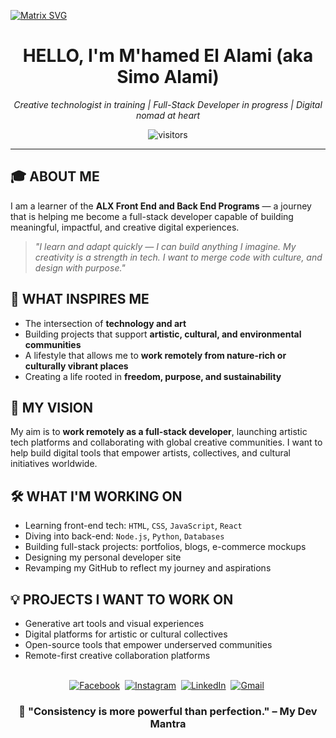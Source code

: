 <!-- GitHub Profile README Template -->
  [![Matrix SVG](https://raw.githubusercontent.com/rodrigograca31/rodrigograca31/master/matrix.svg)](https://www.youtube.com/watch?v=SDkAGkd4NLc) 
<p>
<h1 align="center">HELLO, I'm M'hamed El Alami (aka Simo Alami)</h1>
<p align="center"><em>Creative technologist in training | Full-Stack Developer in progress | Digital nomad at heart</em></p>
<p align="center">
    <img align="center" alt="visitors" src="https://gpvc.arturio.dev/Sumanth-Talluri" />
</p>

---

<h2> 🎓 ABOUT ME </h2>

I am a learner of the <strong>ALX Front End and Back End Programs</strong> — a journey that is helping me become a full-stack developer capable of building meaningful, impactful, and creative digital experiences.

> <em>"I learn and adapt quickly — I can build anything I imagine. My creativity is a strength in tech. I want to merge code with culture, and design with purpose."</em>

<h2> 🌟 WHAT INSPIRES ME </h2>

- The intersection of <strong>technology and art</strong>
- Building projects that support <strong>artistic, cultural, and environmental communities</strong>
- A lifestyle that allows me to <strong>work remotely from nature-rich or culturally vibrant places</strong>
- Creating a life rooted in <strong>freedom, purpose, and sustainability</strong>

<h2> 🎯 MY VISION </h2>

My aim is to <strong>work remotely as a full-stack developer</strong>, launching artistic tech platforms and collaborating with global creative communities. I want to help build digital tools that empower artists, collectives, and cultural initiatives worldwide.

<h2> 🛠️ WHAT I'M WORKING ON </h2>

- Learning front-end tech: <code>HTML</code>, <code>CSS</code>, <code>JavaScript</code>, <code>React</code>
- Diving into back-end: <code>Node.js</code>, <code>Python</code>, <code>Databases</code>
- Building full-stack projects: portfolios, blogs, e-commerce mockups
- Designing my personal developer site
- Revamping my GitHub to reflect my journey and aspirations

<h2> 💡 PROJECTS I WANT TO WORK ON </h2>

- Generative art tools and visual experiences
- Digital platforms for artistic or cultural collectives
- Open-source tools that empower underserved communities
- Remote-first creative collaboration platforms


<p align="center">
<br> 
<a href="https://www.facebook.com/simoalamis"><img src="https://img.shields.io/badge/facebook-%231877F2.svg?&style=for-the-badge&logo=facebook&logoColor=white" alt="Facebook" /></a>&nbsp;
<a href="https://www.instagram.com/simoalamis"><img src="https://img.shields.io/badge/instagram-%23E4405F.svg?&style=for-the-badge&logo=instagram&logoColor=white" alt="Instagram" /></a>&nbsp;
<a href="https://www.linkedin.com/in/mhamedelalami"><img src="https://img.shields.io/badge/linkedin-%230077B5.svg?&style=for-the-badge&logo=linkedin&logoColor=white" alt="LinkedIn" /></a>&nbsp;
<a href="mailto:elalamimhamed00@gmail.com?subject=Hola%20Sumanth"><img src="https://img.shields.io/badge/gmail-%23D14836.svg?&style=for-the-badge&logo=gmail&logoColor=white" alt="Gmail"/></a>&nbsp;
<!--<a href="https://kkvanonymous.github.io/"><img alt="Website" src="https://img.shields.io/website?style=for-the-badge&up_message=portfolio&url=https%3A%2F%2Fkkvanonymous.github.io%2F"></a>-->
</p>



<h3 align="center">🧠 "Consistency is more powerful than perfection." – My Dev Mantra</h3>
